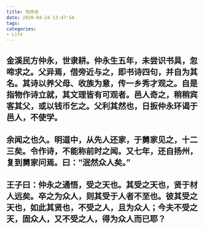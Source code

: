 ```yaml
---
title: 伤仲永
date: 2020-04-24 13:47:54
tags:
categories:
- Life
---
```


## 金溪民方仲永，世隶耕。仲永生五年，未尝识书具，忽啼求之。父异焉，借旁近与之，即书诗四句，并自为其名。其诗以养父母、收族为意，传一乡秀才观之。自是指物作诗立就，其文理皆有可观者。邑人奇之，稍稍宾客其父，或以钱币乞之。父利其然也，日扳仲永环谒于邑人，不使学。
## 余闻之也久。明道中，从先人还家，于舅家见之，十二三矣。令作诗，不能称前时之闻。又七年，还自扬州，复到舅家问焉。曰：“泯然众人矣。”
## 王子曰：仲永之通悟，受之天也。其受之天也，贤于材人远矣。卒之为众人，则其受于人者不至也。彼其受之天也，如此其贤也，不受之人，且为众人；今夫不受之天，固众人，又不受之人，得为众人而已耶？ 